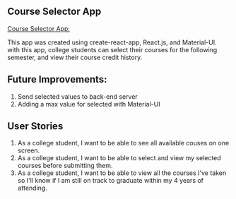 ## Course Selector App

[Course Selector App: ](https://saiken86807.github.io/course-selector-app/)

This app was created using create-react-app, React.js, and Material-UI. with this app, college students can select their courses for the following semester, and view their course credit history.

## Future Improvements:
1. Send selected values to back-end server
2. Adding a max value for selected with Material-UI


## User Stories
1. As a college student, I want to be able to see all available couses on one screen.
2. As a college student, I want to be able to select and view my selected courses before submitting them.
3. As a college student, I want to be able to view all the courses I've taken so I'll know if I am still on track to graduate within my 4 years of attending.
